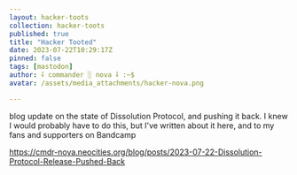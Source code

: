 ```yaml
---
layout: hacker-toots
collection: hacker-toots
published: true
title: "Hacker Tooted"
date: 2023-07-22T10:29:17Z
pinned: false
tags: [mastodon]
author: ⸸ commander ░ nova ⸸ :~$
avatar: /assets/media_attachments/hacker-nova.png

---
```


<p>blog update on the state of Dissolution Protocol, and pushing it back. I knew I would probably have to do this, but I&#39;ve written about it here, and to my fans and supporters on Bandcamp</p><p><a href="https://cmdr-nova.neocities.org/blog/posts/2023-07-22-Dissolution-Protocol-Release-Pushed-Back" target="_blank" rel="nofollow noopener noreferrer" translate="no"><span class="invisible">https://</span><span class="ellipsis">cmdr-nova.neocities.org/blog/p</span><span class="invisible">osts/2023-07-22-Dissolution-Protocol-Release-Pushed-Back</span></a></p>


